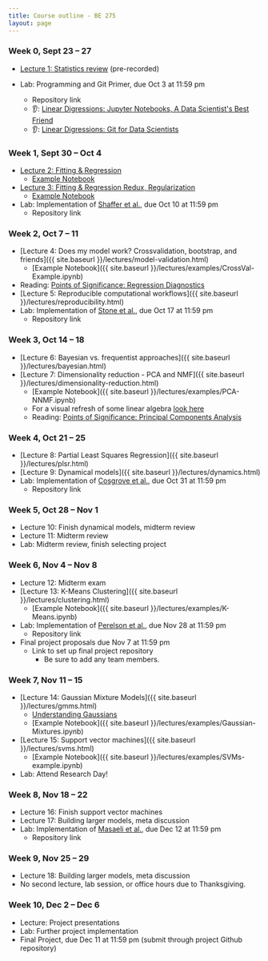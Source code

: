 ```yaml
---
title: Course outline - BE 275
layout: page
---
```


### Week 0, Sept 23 – 27

- [Lecture 1: Statistics review](lectures/lecture1.html) (pre-recorded)

- Lab: Programming and Git Primer, due Oct 3 at 11:59 pm
  - Repository link
  - 👂: [Linear Digressions: Jupyter Notebooks, A Data Scientist's Best Friend](https://lineardigressions.com/episodes/2017/8/20/jupyter-notebooks-a-data-scientists-best-friend)
  - 👂: [Linear Digressions: Git for Data Scientists](https://lineardigressions.com/episodes/2018/6/3/git-for-data-scientists)

### Week 1, Sept 30 – Oct 4

- [Lecture 2: Fitting & Regression](lectures/regression.html)
  - [Example Notebook](public/examples/OLS-Example.ipynb)
- [Lecture 3: Fitting & Regression Redux, Regularization](lectures/regularization.html)
  - [Example Notebook](public/examples/Regularization-Example.ipynb)
- Lab: Implementation of [Shaffer et al.](https://www.nature.com/nature/journal/v546/n7658/abs/nature22794.html), due Oct 10 at 11:59 pm
  - Repository link

### Week 2, Oct 7 – 11

- [Lecture 4: Does my model work? Crossvalidation, bootstrap, and friends]({{ site.baseurl }}/lectures/model-validation.html)
  - [Example Notebook]({{ site.baseurl }}/lectures/examples/CrossVal-Example.ipynb)
- Reading: [Points of Significance: Regression Diagnostics](https://www.nature.com/nmeth/journal/v13/n5/abs/nmeth.3854.html)
- [Lecture 5: Reproducible computational workflows]({{ site.baseurl }}/lectures/reproducibility.html)
- Lab: Implementation of [Stone et al.](https://doi.org/10.1016/j.cels.2018.05.018), due Oct 17 at 11:59 pm
  - Repository link

### Week 3, Oct 14 – 18

- [Lecture 6: Bayesian vs. frequentist approaches]({{ site.baseurl }}/lectures/bayesian.html)
- [Lecture 7: Dimensionality reduction - PCA and NMF]({{ site.baseurl }}/lectures/dimensionality-reduction.html)
  - [Example Notebook]({{ site.baseurl }}/lectures/examples/PCA-NNMF.ipynb)
  - For a visual refresh of some linear algebra [look here](https://www.youtube.com/playlist?list=PLZHQObOWTQDPD3MizzM2xVFitgF8hE_ab)
  - Reading: [Points of Significance: Principal Components Analysis](https://www.nature.com/articles/nmeth.4346)

### Week 4, Oct 21 – 25

- [Lecture 8: Partial Least Squares Regression]({{ site.baseurl }}/lectures/plsr.html)
- [Lecture 9: Dynamical models]({{ site.baseurl }}/lectures/dynamics.html)
- Lab: Implementation of [Cosgrove et al.](https://pubs.rsc.org/en/Content/ArticleLanding/2010/MB/b926287c), due Oct 31 at 11:59 pm
  - Repository link

### Week 5, Oct 28 – Nov 1

- Lecture 10: Finish dynamical models, midterm review
- Lecture 11: Midterm review
- Lab: Midterm review, finish selecting project

### Week 6, Nov 4 – Nov 8

- Lecture 12: Midterm exam
- [Lecture 13: K-Means Clustering]({{ site.baseurl }}/lectures/clustering.html)
  - [Example Notebook]({{ site.baseurl }}/lectures/examples/K-Means.ipynb)
- Lab: Implementation of [Perelson et al.](https://www.science.org/doi/10.1126/science.271.5255.1582), due Nov 28 at 11:59 pm
  - Repository link
- Final project proposals due Nov 7 at 11:59 pm
  - Link to set up final project repository
    - Be sure to add any team members.

### Week 7, Nov 11 – 15

- [Lecture 14: Gaussian Mixture Models]({{ site.baseurl }}/lectures/gmms.html)
  - [Understanding Gaussians](https://gestalt.ink/gaussians)
  - [Example Notebook]({{ site.baseurl }}/lectures/examples/Gaussian-Mixtures.ipynb)
- [Lecture 15: Support vector machines]({{ site.baseurl }}/lectures/svms.html)
  - [Example Notebook]({{ site.baseurl }}/lectures/examples/SVMs-example.ipynb)
- Lab: Attend Research Day!

### Week 8, Nov 18 – 22

- Lecture 16: Finish support vector machines
- Lecture 17: Building larger models, meta discussion
- Lab: Implementation of [Masaeli et al.](https://www.nature.com/articles/srep37863), due Dec 12 at 11:59 pm
  - Repository link

### Week 9, Nov 25 – 29

- Lecture 18: Building larger models, meta discussion
- No second lecture, lab session, or office hours due to Thanksgiving.

### Week 10, Dec 2 – Dec 6

- Lecture: Project presentations
- Lab: Further project implementation
- Final Project, due Dec 11 at 11:59 pm (submit through project Github repository)

<!-- - [Lecture 13: Hidden Markov Models]({{ site.baseurl }}/lectures/hmm.html)
-->